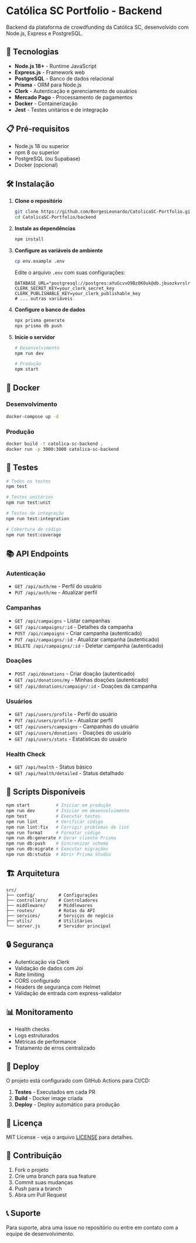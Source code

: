 # Católica SC Portfolio - Backend

Backend da plataforma de crowdfunding da Católica SC, desenvolvido com Node.js, Express e PostgreSQL.

## 🚀 Tecnologias

- **Node.js 18+** - Runtime JavaScript
- **Express.js** - Framework web
- **PostgreSQL** - Banco de dados relacional
- **Prisma** - ORM para Node.js
- **Clerk** - Autenticação e gerenciamento de usuários
- **Mercado Pago** - Processamento de pagamentos
- **Docker** - Containerização
- **Jest** - Testes unitários e de integração

## 📋 Pré-requisitos

- Node.js 18 ou superior
- npm 8 ou superior
- PostgreSQL (ou Supabase)
- Docker (opcional)

## 🛠️ Instalação

1. **Clone o repositório**
   ```bash
   git clone https://github.com/BorgesLeonardo/CatolicaSC-Portfolio.git
   cd CatolicaSC-Portfolio/backend
   ```

2. **Instale as dependências**
   ```bash
   npm install
   ```

3. **Configure as variáveis de ambiente**
   ```bash
   cp env.example .env
   ```
   
   Edite o arquivo `.env` com suas configurações:
   ```env
   DATABASE_URL="postgresql://postgres:aYuGcvvO9Bz8K0uk@db.jbuozkvrslranpnjtsen.supabase.co:5432/postgres"
   CLERK_SECRET_KEY=your_clerk_secret_key
   CLERK_PUBLISHABLE_KEY=your_clerk_publishable_key
   # ... outras variáveis
   ```

4. **Configure o banco de dados**
   ```bash
   npx prisma generate
   npx prisma db push
   ```

5. **Inicie o servidor**
   ```bash
   # Desenvolvimento
   npm run dev
   
   # Produção
   npm start
   ```

## 🐳 Docker

### Desenvolvimento
```bash
docker-compose up -d
```

### Produção
```bash
docker build -t catolica-sc-backend .
docker run -p 3000:3000 catolica-sc-backend
```

## 🧪 Testes

```bash
# Todos os testes
npm test

# Testes unitários
npm run test:unit

# Testes de integração
npm run test:integration

# Cobertura de código
npm run test:coverage
```

## 📚 API Endpoints

### Autenticação
- `GET /api/auth/me` - Perfil do usuário
- `PUT /api/auth/me` - Atualizar perfil

### Campanhas
- `GET /api/campaigns` - Listar campanhas
- `GET /api/campaigns/:id` - Detalhes da campanha
- `POST /api/campaigns` - Criar campanha (autenticado)
- `PUT /api/campaigns/:id` - Atualizar campanha (autenticado)
- `DELETE /api/campaigns/:id` - Deletar campanha (autenticado)

### Doações
- `POST /api/donations` - Criar doação (autenticado)
- `GET /api/donations/my` - Minhas doações (autenticado)
- `GET /api/donations/campaign/:id` - Doações da campanha

### Usuários
- `GET /api/users/profile` - Perfil do usuário
- `PUT /api/users/profile` - Atualizar perfil
- `GET /api/users/campaigns` - Campanhas do usuário
- `GET /api/users/donations` - Doações do usuário
- `GET /api/users/stats` - Estatísticas do usuário

### Health Check
- `GET /api/health` - Status básico
- `GET /api/health/detailed` - Status detalhado

## 🔧 Scripts Disponíveis

```bash
npm start          # Iniciar em produção
npm run dev        # Iniciar em desenvolvimento
npm test           # Executar testes
npm run lint       # Verificar código
npm run lint:fix   # Corrigir problemas de lint
npm run format     # Formatar código
npm run db:generate # Gerar cliente Prisma
npm run db:push    # Sincronizar schema
npm run db:migrate # Executar migrações
npm run db:studio  # Abrir Prisma Studio
```

## 🏗️ Arquitetura

```
src/
├── config/         # Configurações
├── controllers/    # Controladores
├── middleware/     # Middlewares
├── routes/         # Rotas da API
├── services/       # Serviços de negócio
├── utils/          # Utilitários
└── server.js       # Servidor principal
```

## 🔒 Segurança

- Autenticação via Clerk
- Validação de dados com Joi
- Rate limiting
- CORS configurado
- Headers de segurança com Helmet
- Validação de entrada com express-validator

## 📊 Monitoramento

- Health checks
- Logs estruturados
- Métricas de performance
- Tratamento de erros centralizado

## 🚀 Deploy

O projeto está configurado com GitHub Actions para CI/CD:

1. **Testes** - Executados em cada PR
2. **Build** - Docker image criada
3. **Deploy** - Deploy automático para produção

## 📝 Licença

MIT License - veja o arquivo [LICENSE](../LICENSE) para detalhes.

## 👥 Contribuição

1. Fork o projeto
2. Crie uma branch para sua feature
3. Commit suas mudanças
4. Push para a branch
5. Abra um Pull Request

## 📞 Suporte

Para suporte, abra uma issue no repositório ou entre em contato com a equipe de desenvolvimento.
